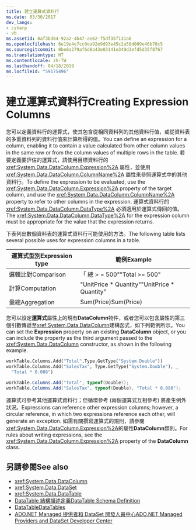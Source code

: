 ```yaml
---
title: 建立運算式資料行
ms.date: 03/30/2017
dev_langs:
- csharp
- vb
ms.assetid: 0af3bd64-92a2-4b47-ae62-f5df35f131a6
ms.openlocfilehash: 6e19e4e7cc0ea92e9d93e45c2a50d009e46b78c5
ms.sourcegitcommit: 0be8a279af6d8a43e03141e349d3efd5d35f8767
ms.translationtype: HT
ms.contentlocale: zh-TW
ms.lasthandoff: 04/18/2019
ms.locfileid: "59175496"
---
```

# <a name="creating-expression-columns"></a><span data-ttu-id="bb75d-102">建立運算式資料行</span><span class="sxs-lookup"><span data-stu-id="bb75d-102">Creating Expression Columns</span></span>
<span data-ttu-id="bb75d-103">您可以定義資料行的運算式，使其包含從相同資料列的其他資料行值，或從資料表的多重資料列的資料行值來計算所得的值。</span><span class="sxs-lookup"><span data-stu-id="bb75d-103">You can define an expression for a column, enabling it to contain a value calculated from other column values in the same row or from the column values of multiple rows in the table.</span></span> <span data-ttu-id="bb75d-104">若要定義要評估的運算式，請使用目標資料行的 <xref:System.Data.DataColumn.Expression%2A> 屬性，並使用 <xref:System.Data.DataColumn.ColumnName%2A> 屬性來參照運算式中的其他資料行。</span><span class="sxs-lookup"><span data-stu-id="bb75d-104">To define the expression to be evaluated, use the <xref:System.Data.DataColumn.Expression%2A> property of the target column, and use the <xref:System.Data.DataColumn.ColumnName%2A> property to refer to other columns in the expression.</span></span> <span data-ttu-id="bb75d-105">運算式資料行的 <xref:System.Data.DataColumn.DataType%2A> 必須適用於運算式傳回的值。</span><span class="sxs-lookup"><span data-stu-id="bb75d-105">The <xref:System.Data.DataColumn.DataType%2A> for the expression column must be appropriate for the value that the expression returns.</span></span>  
  
 <span data-ttu-id="bb75d-106">下表列出數個資料表的運算式資料行可能使用的方法。</span><span class="sxs-lookup"><span data-stu-id="bb75d-106">The following table lists several possible uses for expression columns in a table.</span></span>  
  
|<span data-ttu-id="bb75d-107">運算式型別</span><span class="sxs-lookup"><span data-stu-id="bb75d-107">Expression type</span></span>|<span data-ttu-id="bb75d-108">範例</span><span class="sxs-lookup"><span data-stu-id="bb75d-108">Example</span></span>|  
|---------------------|-------------|  
|<span data-ttu-id="bb75d-109">邏輯比對</span><span class="sxs-lookup"><span data-stu-id="bb75d-109">Comparison</span></span>|<span data-ttu-id="bb75d-110">「 總 > = 500"</span><span class="sxs-lookup"><span data-stu-id="bb75d-110">"Total >= 500"</span></span>|  
|<span data-ttu-id="bb75d-111">計算</span><span class="sxs-lookup"><span data-stu-id="bb75d-111">Computation</span></span>|<span data-ttu-id="bb75d-112">"UnitPrice \* Quantity"</span><span class="sxs-lookup"><span data-stu-id="bb75d-112">"UnitPrice \* Quantity"</span></span>|  
|<span data-ttu-id="bb75d-113">彙總</span><span class="sxs-lookup"><span data-stu-id="bb75d-113">Aggregation</span></span>|<span data-ttu-id="bb75d-114">Sum(Price)</span><span class="sxs-lookup"><span data-stu-id="bb75d-114">Sum(Price)</span></span>|  
  
 <span data-ttu-id="bb75d-115">您可以設定**運算式**屬性上的現有**DataColumn**物件，或者您可以包含屬性的第三個引數傳遞至<xref:System.Data.DataColumn>建構函式，如下列範例所示。</span><span class="sxs-lookup"><span data-stu-id="bb75d-115">You can set the **Expression** property on an existing **DataColumn** object, or you can include the property as the third argument passed to the <xref:System.Data.DataColumn> constructor, as shown in the following example.</span></span>  
  
```vb  
workTable.Columns.Add("Total",Type.GetType("System.Double"))  
workTable.Columns.Add("SalesTax", Type.GetType("System.Double"), _  
  "Total * 0.086")  
```  
  
```csharp  
workTable.Columns.Add("Total", typeof(Double));  
workTable.Columns.Add("SalesTax", typeof(Double), "Total * 0.086");  
```  
  
 <span data-ttu-id="bb75d-116">運算式可參考其他運算式資料行；但循環參考 (兩個運算式互相參考) 將產生例外狀況。</span><span class="sxs-lookup"><span data-stu-id="bb75d-116">Expressions can reference other expression columns; however, a circular reference, in which two expressions reference each other, will generate an exception.</span></span> <span data-ttu-id="bb75d-117">如需有關撰寫運算式的規則，請參閱<xref:System.Data.DataColumn.Expression%2A>的屬性**DataColumn**類別。</span><span class="sxs-lookup"><span data-stu-id="bb75d-117">For rules about writing expressions, see the <xref:System.Data.DataColumn.Expression%2A> property of the **DataColumn** class.</span></span>  
  
## <a name="see-also"></a><span data-ttu-id="bb75d-118">另請參閱</span><span class="sxs-lookup"><span data-stu-id="bb75d-118">See also</span></span>

- <xref:System.Data.DataColumn>
- <xref:System.Data.DataSet>
- <xref:System.Data.DataTable>
- [<span data-ttu-id="bb75d-119">DataTable 結構描述定義</span><span class="sxs-lookup"><span data-stu-id="bb75d-119">DataTable Schema Definition</span></span>](../../../../../docs/framework/data/adonet/dataset-datatable-dataview/datatable-schema-definition.md)
- [<span data-ttu-id="bb75d-120">DataTable</span><span class="sxs-lookup"><span data-stu-id="bb75d-120">DataTables</span></span>](../../../../../docs/framework/data/adonet/dataset-datatable-dataview/datatables.md)
- [<span data-ttu-id="bb75d-121">ADO.NET Managed 提供者和 DataSet 開發人員中心</span><span class="sxs-lookup"><span data-stu-id="bb75d-121">ADO.NET Managed Providers and DataSet Developer Center</span></span>](https://go.microsoft.com/fwlink/?LinkId=217917)
